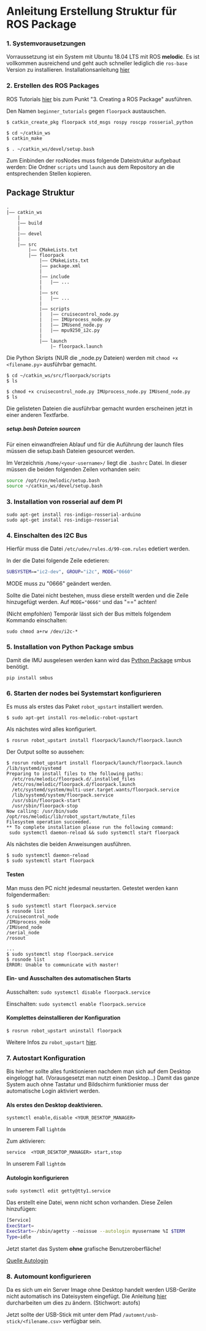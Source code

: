 # Anleitung Erstellung Struktur für ROS Package

### 1. Systemvorausetzungen
Vorraussetzung ist ein System mit Ubuntu 18.04 LTS mit ROS **melodic**.
Es ist vollkommen ausreichend und geht auch schneller lediglich die `ros-base` Version zu installieren.
Installationsanleitung [hier](http://wiki.ros.org/melodic/Installation/Ubuntu)

### 2. Erstellen des ROS Packages
ROS Tutorials [hier](http://wiki.ros.org/ROS/Tutorials) bis zum Punkt "3. Creating a ROS Package" ausführen.  

Den Namen `beginner_tutorials` gegen `floorpack` austauschen.

```
$ catkin_create_pkg floorpack std_msgs rospy roscpp rosserial_python

$ cd ~/catkin_ws
$ catkin_make

$ . ~/catkin_ws/devel/setup.bash
```

Zum Einbinden der rosNodes muss folgende Dateistruktur aufgebaut werden: Die Ordner `scripts` und `launch` aus dem Repository an die entsprechenden Stellen kopieren.

## Package Struktur
<!-- prettier-ignore-start -->
    .
    |–– catkin_ws
        |
        |–– build
        |
        |–– devel
        |
        |–– src
            |–– CMakeLists.txt
            |–– floorpack
                |–– CMakeLists.txt
                |–– package.xml
                |
                |–– include
                |   |–– ...
                |
                |–– src
                |   |–– ...
                |
                |–– scripts
                |   |–– cruisecontrol_node.py
                |   |–– IMUprocess_node.py
                |   |–– IMUsend_node.py
                |   |–– mpu9250_i2c.py
                |
                |–– launch
                    |– floorpack.launch
                

<!-- prettier-ignore-end -->

Die Python Skripts (NUR die _node.py Dateien) werden mit `chmod +x <filename.py>` ausführbar gemacht. 
```
$ cd ~/catkin_ws/src/floorpack/scripts
$ ls

$ chmod +x cruisecontrol_node.py IMUprocess_node.py IMUsend_node.py
$ ls
```
Die gelisteten Dateien die ausführbar gemacht wurden erscheinen jetzt in einer anderen Textfarbe.

##### setup.bash Dateien sourcen

Für einen einwandfreien Ablauf und für die Auführung der launch files müssen die setup.bash Dateien gesourcet werden.

Im Verzeichnis `/home/<your-username>/` liegt die `.bashrc` Datei. In dieser müssen die beiden folgenden Zeilen vorhanden sein:

```bash
source /opt/ros/melodic/setup.bash
source ~/catkin_ws/devel/setup.bash
```

### 3. Installation von rosserial auf dem PI

```
sudo apt-get install ros-indigo-rosserial-arduino
sudo apt-get install ros-indigo-rosserial
```
### 4. Einschalten des I2C Bus
Hierfür muss die Datei `/etc/udev/rules.d/99-com.rules` edetiert werden. 

In der die Datei folgende Zeile edetieren:
```bash
SUBSYSTEM=="ic2-dev", GROUP="i2c", MODE="0660"
```
MODE muss zu "0666" geändert werden.

Sollte die Datei nicht bestehen, muss diese erstellt werden und die Zeile hinzugefügt werden. Auf `MODE="0666"` und das "==" achten!

(Nicht empfohlen) Temporär lässt sich der Bus mittels folgendem Kommando einschalten:
```
sudo chmod a+rw /dev/i2c-*
```
### 5. Installation von Python Package smbus
Damit die IMU ausgelesen werden kann wird das [Python Package](https://pypi.org/project/smbus/) smbus benötigt.

```
pip install smbus 
```

### 6. Starten der nodes bei Systemstart konfigurieren

Es muss als erstes das Paket `robot_upstart` installiert werden.
```
$ sudo apt-get install ros-melodic-robot-upstart
```
Als nächstes wird alles konfiguriert. 
```
$ rosrun robot_upstart install floorpack/launch/floorpack.launch
```
Der Output sollte so aussehen:
```
$ rosrun robot_upstart install floorpack/launch/floorpack.launch
/lib/systemd/systemd
Preparing to install files to the following paths:
  /etc/ros/melodic/floorpack.d/.installed_files
  /etc/ros/melodic/floorpack.d/floorpack.launch
  /etc/systemd/system/multi-user.target.wants/floorpack.service
  /lib/systemd/system/floorpack.service
  /usr/sbin/floorpack-start
  /usr/sbin/floorpack-stop
Now calling: /usr/bin/sudo /opt/ros/melodic/lib/robot_upstart/mutate_files
Filesystem operation succeeded.
** To complete installation please run the following command:
 sudo systemctl daemon-reload && sudo systemctl start floorpack
```
Als nächstes die beiden Anweisungen ausführen.
```
$ sudo systemctl daemon-reload
$ sudo systemctl start floorpack
```
#### Testen
Man muss den PC nicht jedesmal neustarten. Getestet werden kann folgendermaßen:
```
$ sudo systemctl start floorpack.service
$ rosnode list 
/cruisecontrol_node
/IMUprocess_node
/IMUsend_node
/serial_node
/rosout

...
$ sudo systemctl stop floorpack.service
$ rosnode list 
ERROR: Unable to communicate with master!
```
#### Ein- und Ausschalten des automatischen Starts
Ausschalten:
```sudo systemctl disable floorpack.service```

Einschalten:
```sudo systemctl enable floorpack.service```

#### Komplettes deinstallieren der Konfiguration
```$ rosrun robot_upstart uninstall floorpack```

Weitere Infos zu `robot_upstart` [hier](https://roboticsbackend.com/make-ros-launch-start-on-boot-with-robot_upstart/).

### 7. Autostart Konfiguration
Bis hierher sollte alles funktionieren nachdem man sich auf dem Desktop eingeloggt hat. (Vorausgesetzt man nutzt einen Desktop...)
Damit das ganze System auch ohne Tastatur und Bildschirm funktionier muss der automatische Login aktiviert werden.

#### Als erstes den Desktop deaktivieren.
```
systemctl enable,disable <YOUR_DESKTOP_MANAGER>
```
In unserem Fall `lightdm`

Zum aktivieren:
```
service  <YOUR_DESKTOP_MANAGER> start,stop
```
In unserem Fall `lightdm`

#### Autologin konfigurieren
```
sudo systemctl edit getty@tty1.service
```
Das erstellt eine Datei, wenn nicht schon vorhanden. Diese Zeilen hinzufügen:
```bash
[Service]
ExecStart=
ExecStart=-/sbin/agetty --noissue --autologin myusername %I $TERM
Type=idle
```
Jetzt startet das System **ohne** grafische Benutzeroberfläche!

[Quelle Autologin](https://itectec.com/ubuntu/ubuntu-how-to-get-autologin-at-startup-working-on-ubuntu-server-16-04-1/)

### 8. Automount konfigurieren
Da es sich um ein Server Image ohne Desktop handelt werden USB-Geräte nicht automatisch ins Dateisystem eingefügt. Die Anleitung [hier](https://wiki.ubuntuusers.de/USB-Datentr%C3%A4ger_automatisch_einbinden/) durcharbeiten um dies zu ändern. (Stichwort: autofs) 

Jetzt sollte der USB-Stick mit unter dem Pfad `/automnt/usb-stick/<filename.csv>` verfügbar sein.
